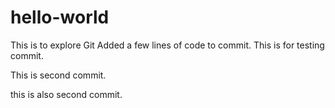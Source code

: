 # hello-world
This is to explore Git
Added a few lines of code to commit.
This is for testing commit.

This is second commit.

this is also second commit.
